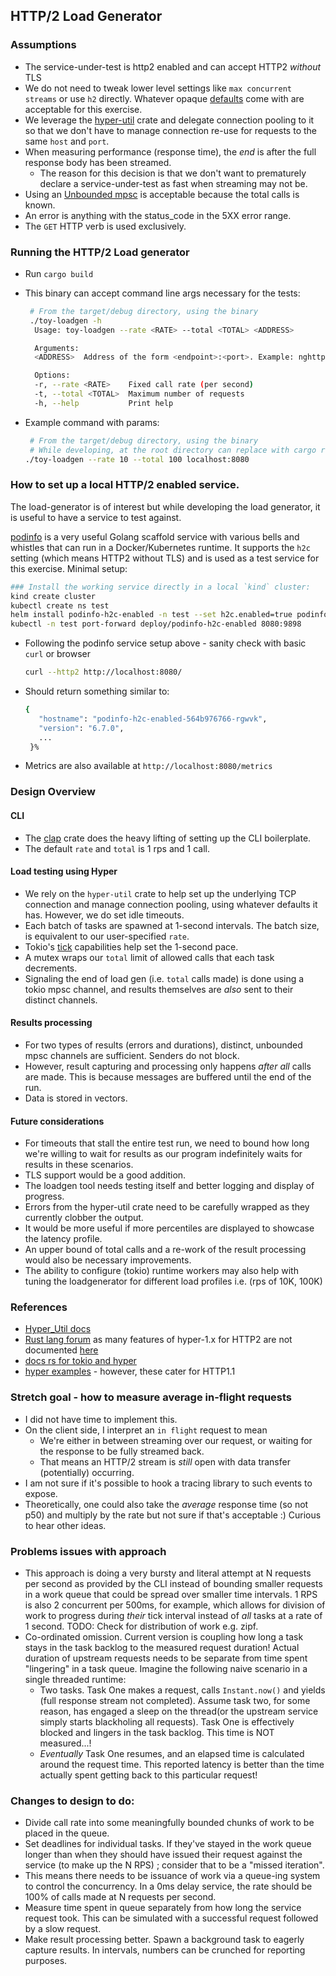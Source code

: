 ## HTTP/2 Load Generator

### Assumptions
* The service-under-test is http2 enabled and can accept HTTP2 _without_ TLS  
* We do not need to tweak lower level settings like `max concurrent streams` or use `h2` directly. Whatever opaque [defaults](https://github.com/hyperium/hyper/commit/dd638b5b34225d2c5ad0bd01de0ecf738f9a0e12) come with are acceptable for this exercise.
* We leverage the [hyper-util](https://github.com/hyperium/hyper-util/blob/master/src/client/legacy/client.rs) crate and delegate connection pooling to it so that we don't have to manage connection re-use for requests to the same `host` and `port`.
* When measuring performance (response time), the _end_ is after the full response body has been streamed.
  * The reason for this decision is that we don't want to prematurely declare a service-under-test as fast when streaming may not be.
* Using an [Unbounded mpsc](https://docs.rs/tokio/latest/tokio/sync/mpsc/index.html) is acceptable because the total calls is known.
* An error is anything with the status_code in the 5XX error range.
* The `GET` HTTP verb is used exclusively.

### Running the HTTP/2 Load generator
* Run `cargo build`
* This binary can accept command line args necessary for the tests:
  ```bash
   # From the target/debug directory, using the binary
   ./toy-loadgen -h
    Usage: toy-loadgen --rate <RATE> --total <TOTAL> <ADDRESS>

    Arguments:
    <ADDRESS>  Address of the form <endpoint>:<port>. Example: nghttp2.org:80

    Options:
    -r, --rate <RATE>    Fixed call rate (per second)
    -t, --total <TOTAL>  Maximum number of requests
    -h, --help           Print help
  ```

* Example command with params:
  ```bash
   # From the target/debug directory, using the binary
   # While developing, at the root directory can replace with cargo run  --rate <rate> --total <total> <address>
  ./toy-loadgen --rate 10 --total 100 localhost:8080
  ```

### How to set up a local HTTP/2 enabled service.
The load-generator is of interest but while developing the load generator, it is useful to have a service to test against.

[podinfo](https://github.com/stefanprodan/podinfo/blob/master/charts/podinfo/values.yaml) is a very useful Golang scaffold service with various bells and whistles that can run in a Docker/Kubernetes runtime. It supports the `h2c` setting (which means HTTP2 without TLS) and is used as a test service for this exercise. Minimal setup:
  ```bash
  ### Install the working service directly in a local `kind` cluster:
  kind create cluster
  kubectl create ns test
  helm install podinfo-h2c-enabled -n test --set h2c.enabled=true podinfo/podinfo
  kubectl -n test port-forward deploy/podinfo-h2c-enabled 8080:9898
  ```
  * Following the podinfo service setup above - sanity check with basic `curl` or browser
    ```bash
    curl --http2 http://localhost:8080/
    ```
  * Should return something similar to:
      ```bash
      {
         "hostname": "podinfo-h2c-enabled-564b976766-rgwvk",
         "version": "6.7.0",
         ...
       }%     
      ``` 
  * Metrics are also available at `http://localhost:8080/metrics`

### Design Overview
#### CLI
* The [clap](https://crates.io/crates/clap) crate does the heavy lifting of setting up the CLI boilerplate.
* The default `rate` and `total` is 1 rps and 1 call.

#### Load testing using Hyper
* We rely on the `hyper-util` crate to help set up the underlying TCP connection and manage connection pooling, using whatever defaults it has. However, we do set idle timeouts.
* Each batch of tasks are spawned at 1-second intervals. The batch size, is equivalent to our user-specified `rate`.
* Tokio's [tick](https://docs.rs/tokio/latest/tokio/time/struct.Interval.html#method.tick) capabilities help set the 1-second pace.
* A mutex wraps our `total` limit of allowed calls that each task decrements.
* Signaling the end of load gen (i.e. `total` calls made) is done using a tokio mpsc channel, and results themselves are _also_ sent to their distinct channels.

#### Results processing
* For two types of results (errors and durations), distinct, unbounded mpsc channels are sufficient. Senders do not block.
* However, result capturing and processing only happens _after all_ calls are made. This is because messages are buffered until the end of the run.
* Data is stored in vectors.
#### Future considerations
* For timeouts that stall the entire test run, we need to bound how long we're willing to wait for results as our program indefinitely waits for results in these scenarios.
* TLS support would be a good addition.
* The loadgen tool needs testing itself and better logging and display of progress.
* Errors from the hyper-util crate need to be carefully wrapped as they currently clobber the output.
* It would be more useful if more percentiles are displayed to showcase the latency profile.
* An upper bound of total calls and a re-work of the result processing would also be necessary improvements.
* The ability to configure (tokio) runtime workers may also help with tuning the loadgenerator for different load profiles i.e. (rps of 10K, 100K)

### References
* [Hyper_Util docs](https://docs.rs/hyper-util/0.1.5/hyper_util/client/legacy/struct.Client.html#method.request)
* [Rust lang forum](https://users.rust-lang.org/t/http2-client-with-hyper/109617/4) as many features of hyper-1.x for HTTP2 are not documented [here](https://hyper.rs/guides/1/)
* [docs rs for tokio and hyper](https://docs.rs/)
* [hyper examples](https://github.com/hyperium/hyper/blob/master/examples/client.rs) - however, these cater for HTTP1.1

### Stretch goal - how to measure average in-flight requests
* I did not have time to implement this.
* On the client side, I interpret an `in flight` request to mean
  * We're either in between streaming over our request, or waiting for the response to be fully streamed back.
  * That means an HTTP/2 stream is _still_ open with data transfer (potentially) occurring.
* I am not sure if it's possible to hook a tracing library to such events to expose.
* Theoretically, one could also take the _average_ response time (so not p50) and multiply by the rate but not sure if that's acceptable :) Curious to hear other ideas.

### Problems issues with approach
* This approach is doing a very bursty and literal attempt at N requests per second as provided by the CLI instead of bounding smaller requests in a work queue that could be spread over smaller time intervals. 1 RPS is also 2 concurrent per 500ms, for example, which allows for division of work to progress during _their_ tick interval instead of _all_ tasks at a rate of 1 second. TODO: Check for distribution of work e.g. zipf.
* Co-ordinated omission. Current version is coupling how long a task stays in the task backlog to the measured request duration! Actual duration of upstream requests needs to be separate from time spent "lingering" in a task queue. Imagine the following naive scenario in a single threaded runtime:
  *  Two tasks. Task One makes a request, calls `Instant.now()` and yields (full response stream not completed). Assume task two, for some reason, has engaged a sleep on the thread(or the upstream service simply starts blackholing all requests). Task One is effectively blocked and lingers in the task backlog. This time is NOT measured...!
  *  _Eventually_ Task One resumes, and an elapsed time is calculated around the request time. This reported latency is better than the time actually spent getting back to this particular request! 

### Changes to design to do:
* Divide call rate into some meaningfully bounded chunks of work to be placed in the queue.
* Set deadlines for individual tasks. If they've stayed in the work queue longer than when they should have issued their request against the service (to make up the N RPS) ; consider that to be a "missed iteration".
* This means there needs to be issuance of work via a queue-ing system to control the concurrency. In a 0ms delay service, the rate should be 100% of calls made at N requests per second.
* Measure time spent in queue separately from how long the service request took. This can be simulated with a successful request followed by a slow request.
* Make result processing better. Spawn a background task to eagerly capture results. In intervals, numbers can be crunched for reporting purposes.

